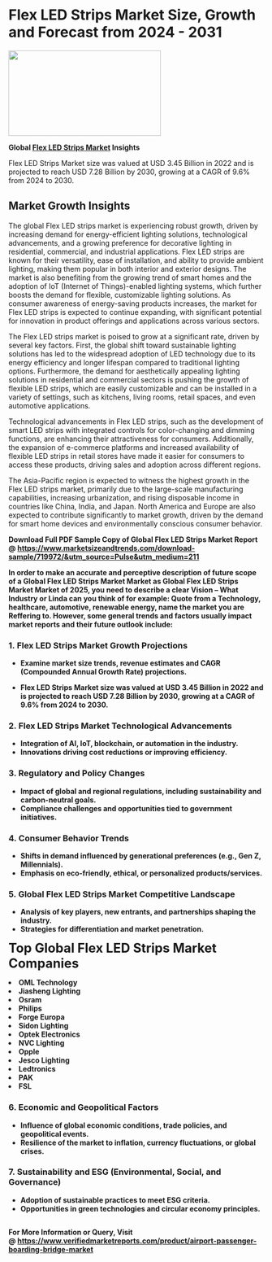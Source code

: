 <H1>Flex LED Strips Market Size, Growth and Forecast from 2024 - 2031</H1><img class="aligncenter size-medium wp-image-584254" src="https://thirdeyenews.in/wp-content/uploads/2024/09/Global-Market-Research-300x168.jpeg" alt="" width="300" height="168" /><p><strong>Global&nbsp;<a href="https://www.marketsizeandtrends.com/download-sample/719972/&amp;utm_source=Pulse&amp;utm_medium=211">Flex LED Strips Market</a> Insights</strong></p><p>Flex LED Strips Market size was valued at USD 3.45 Billion in 2022 and is projected to reach USD 7.28 Billion by 2030, growing at a CAGR of 9.6% from 2024 to 2030.</p><p><h2>Market Growth Insights</h2> <p>The global Flex LED strips market is experiencing robust growth, driven by increasing demand for energy-efficient lighting solutions, technological advancements, and a growing preference for decorative lighting in residential, commercial, and industrial applications. Flex LED strips are known for their versatility, ease of installation, and ability to provide ambient lighting, making them popular in both interior and exterior designs. The market is also benefiting from the growing trend of smart homes and the adoption of IoT (Internet of Things)-enabled lighting systems, which further boosts the demand for flexible, customizable lighting solutions. As consumer awareness of energy-saving products increases, the market for Flex LED strips is expected to continue expanding, with significant potential for innovation in product offerings and applications across various sectors.</p> <p><strong></strong></p> <p>The Flex LED strips market is poised to grow at a significant rate, driven by several key factors. First, the global shift toward sustainable lighting solutions has led to the widespread adoption of LED technology due to its energy efficiency and longer lifespan compared to traditional lighting options. Furthermore, the demand for aesthetically appealing lighting solutions in residential and commercial sectors is pushing the growth of flexible LED strips, which are easily customizable and can be installed in a variety of settings, such as kitchens, living rooms, retail spaces, and even automotive applications.</p> <p>Technological advancements in Flex LED strips, such as the development of smart LED strips with integrated controls for color-changing and dimming functions, are enhancing their attractiveness for consumers. Additionally, the expansion of e-commerce platforms and increased availability of flexible LED strips in retail stores have made it easier for consumers to access these products, driving sales and adoption across different regions.</p> <p>The Asia-Pacific region is expected to witness the highest growth in the Flex LED strips market, primarily due to the large-scale manufacturing capabilities, increasing urbanization, and rising disposable income in countries like China, India, and Japan. North America and Europe are also expected to contribute significantly to market growth, driven by the demand for smart home devices and environmentally conscious consumer behavior.</p> <p><strong></p><p><span class=""><strong>Download Full PDF Sample Copy of Global Flex LED Strips Market Report</strong> @ <a href="https://www.marketsizeandtrends.com/download-sample/719972/&amp;utm_source=Pulse&amp;utm_medium=211" target="_blank">https://www.marketsizeandtrends.com/download-sample/719972/&amp;utm_source=Pulse&amp;utm_medium=211</a></span></p><p>In order to make an accurate and perceptive description of future scope of a Global&nbsp;Flex LED Strips Market Market as Global&nbsp;Flex LED Strips Market Market of 2025, you need to describe a clear Vision &ndash; What Industry or Linda can you think of for example: Quote from a Technology, healthcare, automotive, renewable energy, name the market you are Reffering to. However, some general trends and factors usually impact market reports and their future outlook include:</p><h3>1.&nbsp;<strong>Flex LED Strips Market Growth Projections</strong></h3><ul><li>Examine market size trends, revenue estimates and CAGR (Compounded Annual Growth Rate) projections.</li><li><p>Flex LED Strips Market size was valued at USD 3.45 Billion in 2022 and is projected to reach USD 7.28 Billion by 2030, growing at a CAGR of 9.6% from 2024 to 2030.</p></li></ul><h3>2.&nbsp;<strong>Flex LED Strips Market Technological Advancements</strong></h3><ul><li>Integration of AI, IoT, blockchain, or automation in the industry.</li><li>Innovations driving cost reductions or improving efficiency.</li></ul><h3>3.&nbsp;<strong>Regulatory and Policy Changes</strong></h3><ul><li>Impact of global and regional regulations, including sustainability and carbon-neutral goals.</li><li>Compliance challenges and opportunities tied to government initiatives.</li></ul><h3>4.&nbsp;<strong>Consumer Behavior Trends</strong></h3><ul><li>Shifts in demand influenced by generational preferences (e.g., Gen Z, Millennials).</li><li>Emphasis on eco-friendly, ethical, or personalized products/services.</li></ul><h3>5.&nbsp;<strong>Global Flex LED Strips Market Competitive Landscape</strong></h3><ul><li>Analysis of key players, new entrants, and partnerships shaping the industry.</li><li>Strategies for differentiation and market penetration.</li></ul><p data-pm-slice="1 1 []"><span style="color: inherit; font-family: inherit; font-size: 25px;">Top Global Flex LED Strips Market Companies</span></p><div class="" data-test-id=""><p><li> OML Technology</li><li> Jiasheng Lighting</li><li> Osram</li><li> Philips</li><li> Forge Europa</li><li> Sidon Lighting</li><li> Optek Electronics</li><li> NVC Lighting</li><li> Opple</li><li> Jesco Lighting</li><li> Ledtronics</li><li> PAK</li><li> FSL</li></p></div><h3>6.&nbsp;<strong>Economic and Geopolitical Factors</strong></h3><ul><li>Influence of global economic conditions, trade policies, and geopolitical events.</li><li>Resilience of the market to inflation, currency fluctuations, or global crises.</li></ul><h3>7.&nbsp;<strong>Sustainability and ESG (Environmental, Social, and Governance)</strong></h3><ul><li>Adoption of sustainable practices to meet ESG criteria.</li><li>Opportunities in green technologies and circular economy principles.</li></ul><h2><strong style="font-size: 14px;">For More Information or Query, Visit @&nbsp;</strong><a style="background-color: #ffffff; font-size: 14px;" href="https://www.marketsizeandtrends.com/report/flex-led-strips-market/" target="_blank">https://www.verifiedmarketreports.com/product/airport-passenger-boarding-bridge-market</a></h2>
